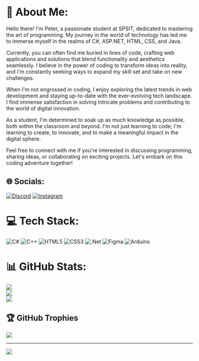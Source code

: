 # 💫 About Me:
Hello there! I'm Peter, a passionate student at SPSIT, dedicated to mastering the art of programming. My journey in the world of technology has led me to immerse myself in the realms of C#, ASP.NET, HTML, CSS, and Java.

Currently, you can often find me buried in lines of code, crafting web applications and solutions that blend functionality and aesthetics seamlessly. I believe in the power of coding to transform ideas into reality, and I'm constantly seeking ways to expand my skill set and take on new challenges.

When I'm not engrossed in coding, I enjoy exploring the latest trends in web development and staying up-to-date with the ever-evolving tech landscape. I find immense satisfaction in solving intricate problems and contributing to the world of digital innovation.

As a student, I'm determined to soak up as much knowledge as possible, both within the classroom and beyond. I'm not just learning to code; I'm learning to create, to innovate, and to make a meaningful impact in the digital sphere.

Feel free to connect with me if you're interested in discussing programming, sharing ideas, or collaborating on exciting projects. Let's embark on this coding adventure together!


## 🌐 Socials:
[![Discord](https://img.shields.io/badge/Discord-%237289DA.svg?logo=discord&logoColor=white)](https://discord.gg/https://discord.gg/Aja8Rjz72F) [![Instagram](https://img.shields.io/badge/Instagram-%23E4405F.svg?logo=Instagram&logoColor=white)](https://www.instagram.com/to_je_icy/) 

# 💻 Tech Stack:
![C#](https://img.shields.io/badge/c%23-%23239120.svg?style=for-the-badge&logo=c-sharp&logoColor=white) ![C++](https://img.shields.io/badge/c++-%2300599C.svg?style=for-the-badge&logo=c%2B%2B&logoColor=white) ![HTML5](https://img.shields.io/badge/html5-%23E34F26.svg?style=for-the-badge&logo=html5&logoColor=white) ![CSS3](https://img.shields.io/badge/css3-%231572B6.svg?style=for-the-badge&logo=css3&logoColor=white) ![.Net](https://img.shields.io/badge/.NET-5C2D91?style=for-the-badge&logo=.net&logoColor=white) 	![Figma](https://img.shields.io/badge/figma-%23F24E1E.svg?style=for-the-badge&logo=figma&logoColor=white) ![Arduino](https://img.shields.io/badge/-Arduino-00979D?style=for-the-badge&logo=Arduino&logoColor=white)
# 📊 GitHub Stats:
![](https://github-readme-stats.vercel.app/api?username=IcyIme&theme=dark&hide_border=false&include_all_commits=true&count_private=true)<br/>
![](https://github-readme-streak-stats.herokuapp.com/?user=IcyIme&theme=dark&hide_border=false)<br/>
![](https://github-readme-stats.vercel.app/api/top-langs/?username=IcyIme&theme=dark&hide_border=false&include_all_commits=true&count_private=true&layout=compact)

## 🏆 GitHub Trophies
![](https://github-profile-trophy.vercel.app/?username=IcyIme&theme=radical&no-frame=false&no-bg=true&margin-w=4)

---
[![](https://visitcount.itsvg.in/api?id=IcyIme&icon=0&color=0)](https://visitcount.itsvg.in)

